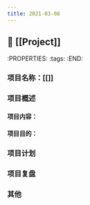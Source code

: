 ```yaml
---
title: 2021-03-08
---
```


## 📁 [[Project]]
:PROPERTIES:
:tags: 
:END:
### 项目名称：[[]]
### 项目概述
#### 项目内容：
#### 项目目的：
### 项目计划
####
### 项目复盘
####
### 其他
